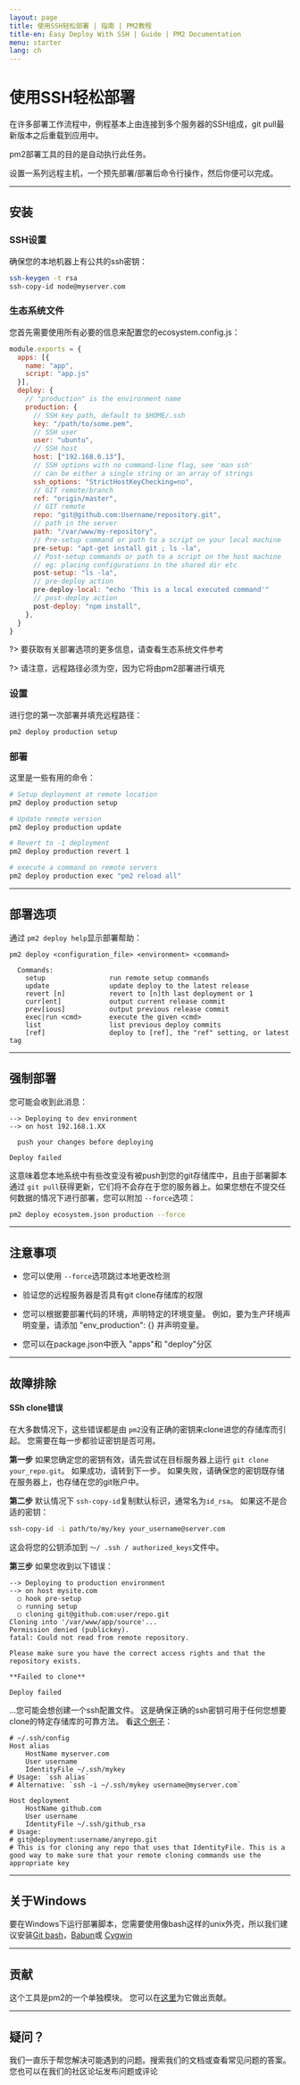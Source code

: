 ```yaml
---
layout: page
title: 使用SSH轻松部署 | 指南 | PM2教程
title-en: Easy Deploy With SSH | Guide | PM2 Documentation
menu: starter
lang: ch
---
```


# 使用SSH轻松部署

在许多部署工作流程中，例程基本上由连接到多个服务器的SSH组成，git pull最新版本之后重载到应用中。

pm2部署工具的目的是自动执行此任务。

设置一系列远程主机，一个预先部署/部署后命令行操作，然后你便可以完成。

---

## 安装

### SSH设置

确保您的本地机器上有公共的ssh密钥：

```bash
ssh-keygen -t rsa
ssh-copy-id node@myserver.com
```

### 生态系统文件

您首先需要使用所有必要的信息来配置您的ecosystem.config.js：

```javascript
module.exports = {
  apps: [{
    name: "app",
    script: "app.js"
  }],
  deploy: {
    // "production" is the environment name
    production: {
      // SSH key path, default to $HOME/.ssh
      key: "/path/to/some.pem",
      // SSH user
      user: "ubuntu",
      // SSH host
      host: ["192.168.0.13"],
      // SSH options with no command-line flag, see 'man ssh' 
      // can be either a single string or an array of strings
      ssh_options: "StrictHostKeyChecking=no",
      // GIT remote/branch
      ref: "origin/master",
      // GIT remote
      repo: "git@github.com:Username/repository.git",
      // path in the server
      path: "/var/www/my-repository",
      // Pre-setup command or path to a script on your local machine
      pre-setup: "apt-get install git ; ls -la",
      // Post-setup commands or path to a script on the host machine
      // eg: placing configurations in the shared dir etc
      post-setup: "ls -la",
      // pre-deploy action
      pre-deploy-local: "echo 'This is a local executed command'"
      // post-deploy action
      post-deploy: "npm install",
    },
  }
}
```

?> 要获取有关部署选项的更多信息，请查看生态系统文件参考

?> 请注意，远程路径必须为空，因为它将由pm2部署进行填充

### 设置

进行您的第一次部署并填充远程路径：

```bash
pm2 deploy production setup
```

### 部署

这里是一些有用的命令：

```bash
# Setup deployment at remote location
pm2 deploy production setup

# Update remote version
pm2 deploy production update

# Revert to -1 deployment
pm2 deploy production revert 1

# execute a command on remote servers
pm2 deploy production exec "pm2 reload all"
```

---

## 部署选项

通过 `pm2 deploy help`显示部署帮助：

```
pm2 deploy <configuration_file> <environment> <command>

  Commands:
    setup                run remote setup commands
    update               update deploy to the latest release
    revert [n]           revert to [n]th last deployment or 1
    curr[ent]            output current release commit
    prev[ious]           output previous release commit
    exec|run <cmd>       execute the given <cmd>
    list                 list previous deploy commits
    [ref]                deploy to [ref], the "ref" setting, or latest tag
```

---

## 强制部署

您可能会收到此消息：

```
--> Deploying to dev environment
--> on host 192.168.1.XX

  push your changes before deploying

Deploy failed
```

这意味着您本地系统中有些改变没有被push到您的git存储库中，且由于部署脚本通过 `git pull`获得更新，它们将不会存在于您的服务器上。如果您想在不提交任何数据的情况下进行部署，您可以附加 `--force`选项：

```bash
pm2 deploy ecosystem.json production --force
```

---

## 注意事项

- 您可以使用 `--force`选项跳过本地更改检测

- 验证您的远程服务器是否具有git clone存储库的权限

- 您可以根据要部署代码的环境，声明特定的环境变量。 例如，要为生产环境声明变量，请添加 "env_production": {} 并声明变量。

- 您可以在package.json中嵌入 "apps"和 "deploy"分区

---

## 故障排除

#### SSh clone错误
在大多数情况下，这些错误都是由 `pm2`没有正确的密钥来clone进您的存储库而引起。 您需要在每一步都验证密钥是否可用。

__第一步__ 
如果您确定您的密钥有效，请先尝试在目标服务器上运行 `git clone your_repo.git`。 如果成功，请转到下一步。 如果失败，请确保您的密钥既存储在服务器上，也存储在您的git账户中。

__第二步__
默认情况下 `ssh-copy-id`复制默认标识，通常名为`id_rsa`。 如果这不是合适的密钥：

```bash
ssh-copy-id -i path/to/my/key your_username@server.com
```
这会将您的公钥添加到 `〜/ .ssh / authorized_keys`文件中。

__第三步__
如果您收到以下错误：
```
--> Deploying to production environment
--> on host mysite.com
  ○ hook pre-setup
  ○ running setup
  ○ cloning git@github.com:user/repo.git
Cloning into '/var/www/app/source'...
Permission denied (publickey).
fatal: Could not read from remote repository.

Please make sure you have the correct access rights and that the repository exists.

**Failed to clone**

Deploy failed
```
...您可能会想创建一个ssh配置文件。 这是确保正确的ssh密钥可用于任何您想要clone的特定存储库的可靠方法。 看[这个例子](https://gist.github.com/Protosac/c3fb459b1a942f161f23556f61a67d66)：

```
# ~/.ssh/config
Host alias
    HostName myserver.com
    User username
    IdentityFile ~/.ssh/mykey
# Usage: `ssh alias` 
# Alternative: `ssh -i ~/.ssh/mykey username@myserver.com`

Host deployment
    HostName github.com
    User username
    IdentityFile ~/.ssh/github_rsa
# Usage:
# git@deployment:username/anyrepo.git 
# This is for cloning any repo that uses that IdentityFile. This is a good way to make sure that your remote cloning commands use the appropriate key
```

---

## 关于Windows

要在Windows下运行部署脚本，您需要使用像bash这样的unix外壳，所以我们建议安装[Git bash](https://git-scm.com/download/win)，[Babun](http://babun.github.io/)或 [Cygwin](https://cygwin.com/install.html)

---

## 贡献

这个工具是pm2的一个单独模块。 您可以在[这里](https://github.com/Unitech/pm2-deploy">https://github.com/Unitech/pm2-deploy)为它做出贡献。

---

## 疑问？

我们一直乐于帮您解决可能遇到的问题。搜索我们的文档或查看常见问题的答案。您也可以在我们的社区论坛发布问题或评论